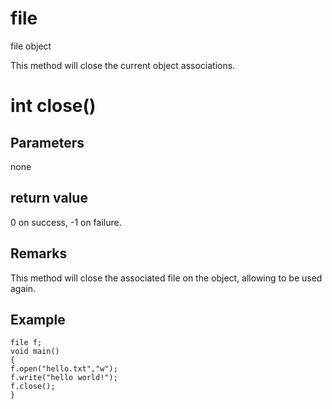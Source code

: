# file

file object


This method will close the current object associations.

# int close()

## Parameters

none

## return value

0 on success, -1 on failure.

## Remarks

This method will close the associated file on the object, allowing to be used again.

## Example

```
file f;
void main()
{
f.open("hello.txt","w");
f.write("hello world!");
f.close();
}
```